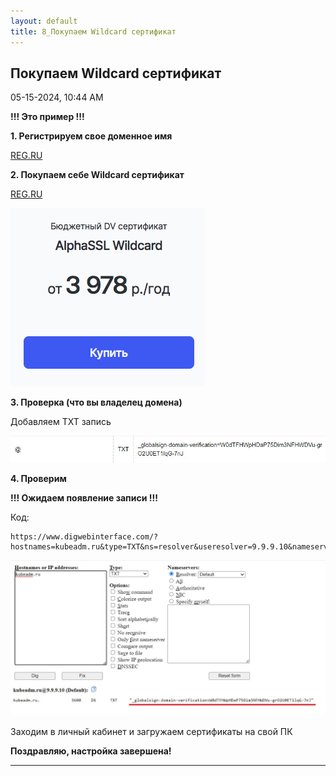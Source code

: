 ```yaml
---
layout: default
title: 8_Покупаем Wildcard сертификат
---
```



##  Покупаем Wildcard сертификат 

05-15-2024, 10:44 AM

**!!! Это пример !!!**  
  
**1\. Регистрируем свое доменное имя**  
  
[REG.RU](https://www.reg.ru/)  
  
**2\. Покупаем себе Wildcard сертификат**  
  
[REG.RU](https://www.reg.ru/ssl-certificate/ssl-wildcard/)  
  
![Нажмите на изображение для увеличения.  Название:	image_2458.png Просмотров:	0 Размер:	16.2 Кб ID:	3515](images\\img_3515_1710559584.jpg)  
  
**3\. Проверка (что вы владелец домена)**  
  
Добавляем TXT запись  
  
![Нажмите на изображение для увеличения.  Название:	0.jpg Просмотров:	0 Размер:	13.3 Кб ID:	3517](images\\img_3517_1715758978.jpg)  
  
**4\. Проверим**  
  
**!!! Ожидаем появление записи !!!**  
  


Код:
    
    
    https://www.digwebinterface.com/?hostnames=kubeadm.ru&type=TXT&ns=resolver&useresolver=9.9.9.10&nameservers=

![Нажмите на изображение для увеличения.  Название:	1.jpg Просмотров:	0 Размер:	91.5 Кб ID:	3516](images\\img_3516_1715758829.jpg)  
  
Заходим в личный кабинет и загружаем сертификаты на свой ПК  
  
  
**Поздравляю, настройка завершена!**


---


